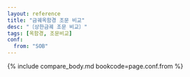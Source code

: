 ```yaml
---
layout: reference
title: "금궤옥함경 조문 비교"
desc: "〔상한금궤 조문 비교〕"
tags: [옥함경, 조문비교]
conf:
  from: "SOB"
---
```


{% include compare_body.md bookcode=page.conf.from %}
